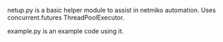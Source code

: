 netup.py is a basic helper module to assist in netmiko automation.  Uses concurrent.futures ThreadPoolExecutor.

example.py is an example code using it.
